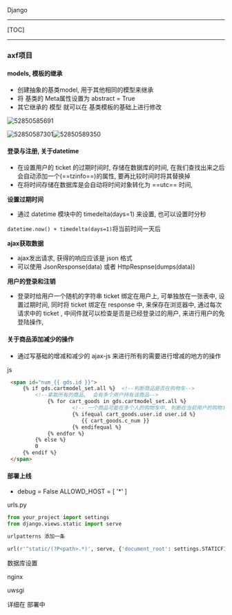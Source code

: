 Django

---

[TOC]

---

### axf项目



#### models, 模板的继承

-   创建抽象的基类model, 用于其他相同的模型来继承
-   将 基类的 Meta属性设置为   abstract = True  
-   其它继承的 模型 就可以在 基类模板的基础上进行修改

![52850585691](assets/1528505856917.png)

![52850587301](assets/1528505873016.png)![52850589350](assets/1528505893509.png)



#### 登录与注册, 关于datetime



-   在设置用户的 ticket 的过期时间时, 存储在数据库的时间, 在我们查找出来之后会自动添加一个(==tzinfo==)的属性, 要再比较时间时将其替换掉
-   在将时间存储在数据库是会自动将时间对象转化为 ==utc== 时间, 

**设置过期时间**

-   通过 datetime 模块中的 timedelta(days=1) 来设置, 也可以设置时分秒

`datetime.now() + timedelta(days=1)`将当前时间一天后



**ajax获取数据**

-   ajax发出请求, 获得的响应应该是 json 格式
-   可以使用  JsonResponse(data)   或者  HttpRespnse(dumps(data))



**用户的登录和注销**

-   登录时给用户一个随机的字符串 ticket 绑定在用户上, 可单独放在一张表中, 设置过期时间, 同时将 ticket 绑定在 response 中, 来保存在浏览器中, 通过每次 请求中的 ticket , 中间件就可以检查是否是已经登录过的用户, 来进行用户的免登陆操作, 





#### 关于商品添加减少的操作

-   通过写基础的增减和减少的 ajax-js 来进行所有的需要进行增减的地方的操作

js

```html
 <span id="num_{{ gds.id }}">
     {% if gds.cartmodel_set.all %}  <!--判断商品是否在购物车-->
         <!--拿取所有的商品,  会有多个用户持有该商品-->
             {% for cart_goods in gds.cartmodel_set.all %}
                     <!-- 一个商品可能在多个人的购物车中, 判断在当前用户的购物车中, 拿取该用户商品数量-->
                     {% ifequal cart_goods.user.id user.id %}
                     	{{ cart_goods.c_num }}
                     {% endifequal %}
             {% endfor %}
         {% else %}
         0
     {% endif %}
 </span>
```





#### 部署上线



-   debug = False    ALLOWD_HOST = [ '*' ]

urls.py

```python
from your_project import settings
from django.views.static import serve

urlpatterns 添加一条

url(r'^static/(?P<path>.*)', serve, {'document_root': settings.STATICFILES_IDRS[0]})
```



数据库设置

nginx

uwsgi

详细在 部署中